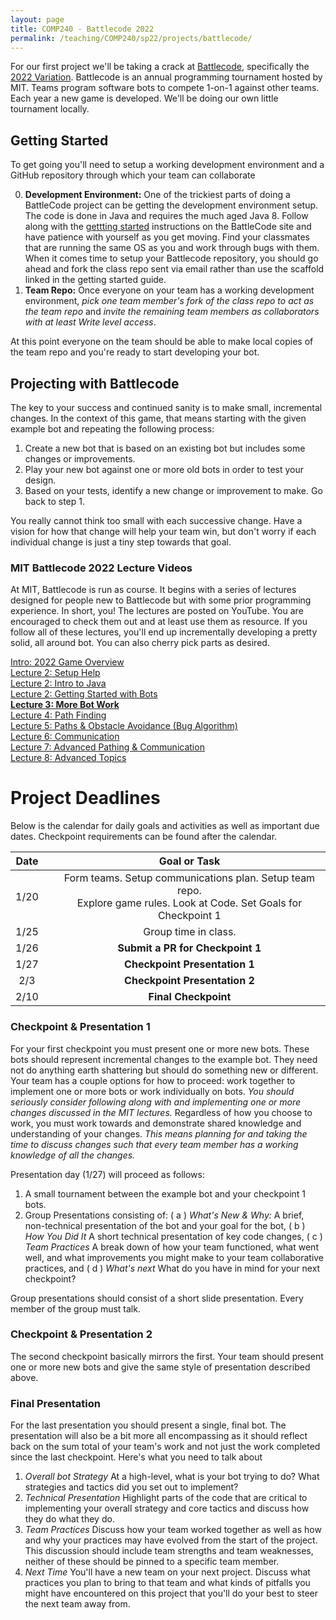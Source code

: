 ```yaml
---
layout: page
title: COMP240 - Battlecode 2022
permalink: /teaching/COMP240/sp22/projects/battlecode/
---
```


For our first project we'll be taking a crack at [Battlecode](https://battlecode.org/), specifically the [2022 Variation](https://play.battlecode.org/home). Battlecode is an annual programming tournament hosted by MIT. Teams program software bots to compete 1-on-1 against other teams. Each year a new game is developed. We'll be doing our own little tournament locally.


## Getting Started

To get going you'll need to setup a working development environment and a GitHub repository through which your team can collaborate

0. **Development Environment:** One of the trickiest parts of doing a BattleCode project can be getting the development environment setup. The code is done in Java and requires the much aged Java 8.  Follow along with the [gettting started](https://play.battlecode.org/getting-started) instructions on the BattleCode site and have patience with yourself as you get moving. Find your classmates that are running the same OS as you and work through bugs with them. When it comes time to setup your Battlecode repository, you should go ahead and fork the class repo sent via email rather than use the scaffold linked in the getting started guide.
1. **Team Repo:**  Once everyone on your team has a working development environment, *pick one team member's fork of the class repo to act as the team repo* and *invite the remaining team members as collaborators with at least Write level access*.

At this point everyone on the team should be able to make local copies of the team repo and you're ready to start developing your bot.

## Projecting with Battlecode

The key to your success and continued sanity is to make small, incremental changes. In the context of this game, that means starting with the given example bot and repeating the following process:

1. Create a new bot that is based on an existing bot but includes some changes or improvements.
2. Play your new bot against one or more old bots in order to test your design.
3. Based on your tests, identify a new change or improvement to make. Go back to step 1.

You really cannot think too small with each successive change. Have a vision for how that change will help your team win, but don't worry if each individual change is just a tiny step towards that goal.

### MIT Battlecode 2022 Lecture Videos

At MIT, Battlecode is run as course. It begins with a series of lectures designed for people new to Battlecode but with some prior programming experience.  In short, you! The lectures are posted on YouTube. You are encouraged to check them out and at least use them as resource. If you follow all of these lectures, you'll end up incrementally developing a pretty solid, all around bot. You can also cherry pick parts as desired.

[Intro: 2022 Game Overview](https://youtu.be/lJ6ScXxWoxI?t=925)<br>
[Lecture 2: Setup Help](https://youtu.be/mV49N2h9vQo?t=372)<br>
[Lecture 2: Intro to Java](https://youtu.be/mV49N2h9vQo?t=1504)<br>
[Lecture 2: Getting Started with Bots](https://youtu.be/mV49N2h9vQo?t=4003)<br>
[**Lecture 3: More Bot Work**](https://youtu.be/2HieGUMXNn8?t=361)<br>
[Lecture 4: Path Finding](https://youtu.be/skIEPSSEaQE?t=387)<br>
[Lecture 5: Paths & Obstacle Avoidance (Bug Algorithm)](https://youtu.be/_om92yU6Ozk?t=325)<br>
[Lecture 6: Communication](https://youtu.be/iOwvQjVZThk?t=536)<br>
[Lecture 7: Advanced Pathing & Communication](https://youtu.be/lZ033P-jsgE?t=357)<br>
[Lecture 8: Advanced Topics](https://youtu.be/h9fgwLUMaj8?t=300)<br>

# Project Deadlines

Below is the calendar for daily goals and activities as well as important due dates. Checkpoint requirements can be found after the calendar.

| Date | | Goal or Task |
| :-----: | :------: | :---: |
| 1/20 | | Form teams. Setup communications plan. Setup team repo. <br> Explore game rules. Look at Code. Set Goals for Checkpoint 1|
| 1/25 | | Group time in class. |
| 1/26 | | **Submit a PR for Checkpoint 1** |
| 1/27 | | **Checkpoint Presentation 1** |
| 2/3  | | **Checkpoint Presentation 2**
| 2/10  | | **Final Checkpoint** |


### Checkpoint & Presentation 1

For your first checkpoint you must present one or more new bots. These bots should represent incremental changes to the example bot. They need not do anything earth shattering but should do something new or different. Your team has a couple options for how to proceed: work together to implement one or more bots or work individually on bots. *You should seriously consider following along with and implementing one or more changes discussed in the MIT lectures.* Regardless of how you choose to work, you must work towards and demonstrate shared knowledge and understanding of your changes. *This means planning for and taking the time to discuss changes such that every team member has a working knowledge of all the changes.*

Presentation day (1/27) will proceed as follows:
1. A small tournament between the example bot and your checkpoint 1 bots.
2. Group Presentations consisting of: ( a ) *What's New & Why:* A brief, non-technical presentation of the bot and your goal for the bot, ( b ) *How You Did It* A short technical presentation of key code changes, ( c ) *Team Practices* A break down of how your team functioned, what went well, and what improvements you might make to your team collaborative practices, and ( d ) *What's next* What do you have in mind for your next checkpoint?

Group presentations should consist of a short slide presentation. Every member of the group must talk.

### Checkpoint & Presentation 2

The second checkpoint basically mirrors the first.  Your team should present one or more new bots and give the same style of presentation described above.

### Final Presentation

For the last presentation you should present a single, final bot. The presentation will also be a bit more all encompassing as it should reflect back on the sum total of your team's work and not just the work completed since the last checkpoint. Here's what you need to talk about
1. *Overall bot Strategy* At a high-level, what is your bot trying to do? What strategies and tactics did you set out to implement?
2. *Technical Presentation* Highlight parts of the code that are critical to implementing your overall strategy and core tactics and discuss how they do what they do.
3. *Team Practices* Discuss how your team worked together as well as how and why your practices may have evolved from the start of the project. This discussion should include team strengths and team weaknesses, neither of these should be pinned to a specific team member.
4. *Next Time* You'll have a new team on your next project. Discuss what practices you plan to bring to that team and what kinds of pitfalls you might have encountered on this project that you'll do your best to steer the next team away from.

